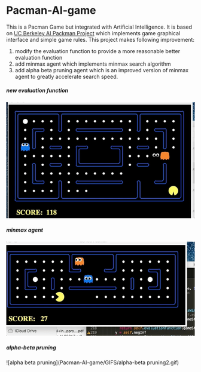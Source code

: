 # Pacman-AI-game

This is a Pacman Game but integrated with Artificial Intelligence. It is based on [UC Berkeley AI Packman Project](http://ai.berkeley.edu/project_overview.html) which implements game graphical interface and simple game rules. This project makes following improvement:
1. modify the evaluation function to provide a more reasonable better evaluation function
2. add minmax agent which implements minmax search algorithm 
3. add alpha beta pruning agent which is an improved version of minmax agent to greatly accelerate search speed.

##### new evaluation function

![new evaluation function](GIFS/new_evlfunc.gif)

##### minmax agent

![minmax agent](GIFS/minmax.gif)

##### alpha-beta pruning

![alpha beta pruning](Pacman-AI-game/GIFS/alpha-beta pruning2.gif)
